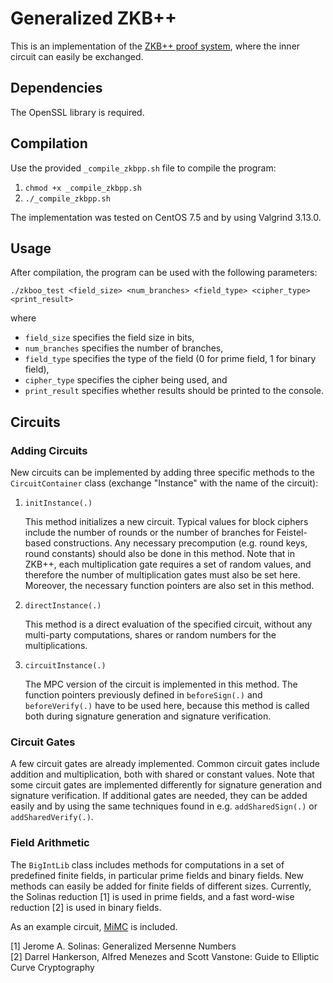 # Generalized ZKB++
This is an implementation of the [ZKB++ proof system](https://eprint.iacr.org/2017/279.pdf), where the inner circuit can easily be exchanged.

## Dependencies
The OpenSSL library is required.

## Compilation
Use the provided `_compile_zkbpp.sh` file to compile the program:
1. `chmod +x _compile_zkbpp.sh`
2. `./_compile_zkbpp.sh`

The implementation was tested on CentOS 7.5 and by using Valgrind 3.13.0.

## Usage
After compilation, the program can be used with the following parameters:

`./zkboo_test <field_size> <num_branches> <field_type> <cipher_type> <print_result>`

where

* `field_size` specifies the field size in bits,
* `num_branches` specifies the number of branches,
* `field_type` specifies the type of the field (0 for prime field, 1 for binary field),
* `cipher_type` specifies the cipher being used, and
* `print_result` specifies whether results should be printed to the console.


## Circuits
### Adding Circuits
New circuits can be implemented by adding three specific methods to the `CircuitContainer` class (exchange "Instance" with the name of the circuit):
1. `initInstance(.)`

    This method initializes a new circuit. Typical values for block ciphers include the number of rounds or the number of branches for Feistel-based constructions. Any necessary precompution (e.g. round keys, round constants) should also be done in this method. Note that in ZKB++, each multiplication gate requires a set of random values, and therefore the number of multiplication gates must also be set here. Moreover, the necessary function pointers are also set in this method.
2. `directInstance(.)`

    This method is a direct evaluation of the specified circuit, without any multi-party computations, shares or random numbers for the multiplications.
3. `circuitInstance(.)`

    The MPC version of the circuit is implemented in this method. The function pointers previously defined in `beforeSign(.)` and `beforeVerify(.)` have to be used here, because this method is called both during signature generation and signature verification.

### Circuit Gates
A few circuit gates are already implemented. Common circuit gates include addition and multiplication, both with shared or constant values. Note that some circuit gates are implemented differently for signature generation and signature verification. If additional gates are needed, they can be added easily and by using the same techniques found in e.g. `addSharedSign(.)` or `addSharedVerify(.)`.

### Field Arithmetic
The `BigIntLib` class includes methods for computations in a set of predefined finite fields, in particular prime fields and binary fields. New methods can easily be added for finite fields of different sizes. Currently, the Solinas reduction [1] is used in prime fields, and a fast word-wise reduction [2] is used in binary fields.

As an example circuit, [MiMC](https://eprint.iacr.org/2016/492.pdf) is included.

[1] Jerome A. Solinas: Generalized Mersenne Numbers  
[2] Darrel Hankerson, Alfred Menezes and Scott Vanstone: Guide to Elliptic Curve Cryptography
